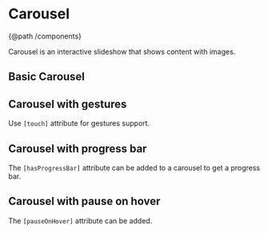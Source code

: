 # Carousel
{@path /components}

Carousel is an interactive slideshow that shows content with images.

<h2 lyTyp="display1" gutter>Basic Carousel</h2>
<demo-view path="docs/components/carousel-demo/carousel-example-01">
  <carousel-example-01></carousel-example-01>
</demo-view>

<h2 lyTyp="display1" gutter>Carousel with gestures</h2>
<p>
  Use <code class="html">[touch]</code> attribute for gestures support.
</p>
<demo-view path="docs/components/carousel-demo/carousel-with-gestures">
  <aui-carousel-with-gestures></aui-carousel-with-gestures>
</demo-view>

<h2 lyTyp="display1" gutter>Carousel with progress bar</h2>
<p>
  The <code class="html">[hasProgressBar]</code> attribute can be added to a carousel to get a progress bar.
</p>
<demo-view path="docs/components/carousel-demo/carousel-with-bar">
  <aui-carousel-with-bar></aui-carousel-with-bar>
</demo-view>

<h2 lyTyp="display1" gutter>Carousel with pause on hover</h2>
<p>
  The <code class="html">[pauseOnHover]</code> attribute can be added.
</p>
<demo-view path="docs/components/carousel-demo/carousel-pause-on-hover">
  <aui-carousel-pause-on-hover></aui-carousel-pause-on-hover>
</demo-view>
